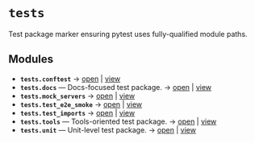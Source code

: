 # `tests`

Test package marker ensuring pytest uses fully-qualified module paths.

<!-- START doctoc generated TOC please keep comment here to allow auto update -->
<!-- END doctoc generated TOC please keep comment here to allow auto update -->

## Modules

- **`tests.conftest`** → [open](vscode://file//home/paul/kgfoundry/src/tests/conftest.py:1:1) | [view](https://github.com/paul-heyse/kgfoundry/blob/47722a9714a8f78361b16ace021e51eb9b0a1e18/src/tests/conftest.py#L1)
- **`tests.docs`** — Docs-focused test package. → [open](vscode://file//home/paul/kgfoundry/src/tests/docs/__init__.py:1:1) | [view](https://github.com/paul-heyse/kgfoundry/blob/47722a9714a8f78361b16ace021e51eb9b0a1e18/src/tests/docs/__init__.py#L1)
- **`tests.mock_servers`** → [open](vscode://file//home/paul/kgfoundry/src/tests/mock_servers/__init__.py:1:1) | [view](https://github.com/paul-heyse/kgfoundry/blob/47722a9714a8f78361b16ace021e51eb9b0a1e18/src/tests/mock_servers/__init__.py#L1)
- **`tests.test_e2e_smoke`** → [open](vscode://file//home/paul/kgfoundry/src/tests/test_e2e_smoke.py:1:1) | [view](https://github.com/paul-heyse/kgfoundry/blob/47722a9714a8f78361b16ace021e51eb9b0a1e18/src/tests/test_e2e_smoke.py#L1)
- **`tests.test_imports`** → [open](vscode://file//home/paul/kgfoundry/src/tests/test_imports.py:1:1) | [view](https://github.com/paul-heyse/kgfoundry/blob/47722a9714a8f78361b16ace021e51eb9b0a1e18/src/tests/test_imports.py#L1)
- **`tests.tools`** — Tools-oriented test package. → [open](vscode://file//home/paul/kgfoundry/src/tests/tools/__init__.py:1:1) | [view](https://github.com/paul-heyse/kgfoundry/blob/47722a9714a8f78361b16ace021e51eb9b0a1e18/src/tests/tools/__init__.py#L1)
- **`tests.unit`** — Unit-level test package. → [open](vscode://file//home/paul/kgfoundry/src/tests/unit/__init__.py:1:1) | [view](https://github.com/paul-heyse/kgfoundry/blob/47722a9714a8f78361b16ace021e51eb9b0a1e18/src/tests/unit/__init__.py#L1)
<!-- agent:readme v1 sha:47722a9714a8f78361b16ace021e51eb9b0a1e18 content:3af2f72e8573 -->
